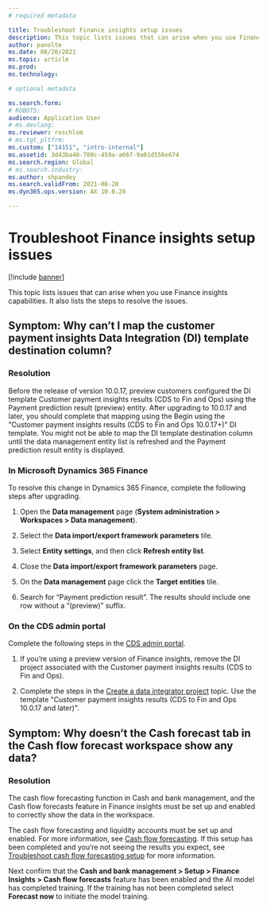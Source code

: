 ```yaml
---
# required metadata

title: Troubleshoot Finance insights setup issues
description: This topic lists issues that can arise when you use Finance insights capabilities. It also lists the steps to resolve the issues.
author: panolte
ms.date: 08/20/2021
ms.topic: article
ms.prod: 
ms.technology: 

# optional metadata

ms.search.form: 
# ROBOTS: 
audience: Application User
# ms.devlang: 
ms.reviewer: roschlom
# ms.tgt_pltfrm: 
ms.custom: ["14151", "intro-internal"]
ms.assetid: 3d43ba40-780c-459a-a66f-9a01d556e674
ms.search.region: Global
# ms.search.industry: 
ms.author: shpandey
ms.search.validFrom: 2021-08-20
ms.dyn365.ops.version: AX 10.0.20

---
```


# Troubleshoot Finance insights setup issues

[!include [banner](../includes/banner.md)]

This topic lists issues that can arise when you use Finance insights capabilities. It also lists the steps to resolve the issues. 

## Symptom: Why can’t I map the customer payment insights Data Integration (DI) template destination column?

### Resolution

Before the release of version 10.0.17, preview customers configured the DI template Customer payment insights results (CDS to Fin and Ops) using the Payment prediction result (preview) entity. After upgrading to 10.0.17 and later, you should complete that mapping using the Begin using the "Customer payment insights results (CDS to Fin and Ops 10.0.17+)" DI template. You might not be able to map the DI template destination column until the data management entity list is refreshed and the Payment prediction result entity is displayed.

### In Microsoft Dynamics 365 Finance

To resolve this change in Dynamics 365 Finance, complete the following steps after upgrading.

1. Open the **Data management** page (**System administration > Workspaces > Data management**).

2. Select the **Data import/export framework parameters** tile.

3. Select **Entity settings**, and then click **Refresh entity list**.

4. Close the **Data import/export framework parameters** page.

5. On the **Data management** page click the **Target entities** tile.

6. Search for “Payment prediction result”. The results should include one row without a “(preview)” suffix.

### On the CDS admin portal

Complete the following steps in the [CDS admin portal]( https://admin.powerplatform.microsoft.com/environments).

1. If you’re using a preview version of Finance insights, remove the DI project associated with the Customer payment insights results (CDS to Fin and Ops).

2. Complete the steps in the [Create a data integrator project](create-data-integrate-project.md) topic. Use the template "Customer payment insights results (CDS to Fin and Ops 10.0.17 and later)".

## Symptom: Why doesn’t the Cash forecast tab in the Cash flow forecast workspace show any data?

### Resolution

The cash flow forecasting function in Cash and bank management, and the Cash flow forecasts feature in Finance insights must be set up and enabled to correctly show the data in the workspace.  

The cash flow forecasting and liquidity accounts must be set up and enabled. For more information, see [Cash flow forecasting](../cash-bank-management/cash-flow-forecasting.md). If this setup has been completed and you’re not seeing the results you expect, see [Troubleshoot cash flow forecasting setup](../cash-bank-management/cash-flow-forecasting-tsg.md) for more information.

Next confirm that the **Cash and bank management > Setup > Finance Insights > Cash flow forecasts** feature has been enabled and the AI model has completed training. If the training has not been completed select **Forecast now** to initiate the model training.
